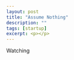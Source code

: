 ```yaml
---
layout: post
title: "Assume Nothing"
description: ""
tags: [startup]
excerpt: <p></p>
---
```

Watching

